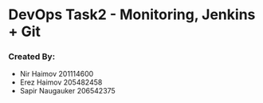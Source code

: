 # DevOps Task2 - Monitoring, Jenkins + Git

### Created By:
* Nir Haimov 201114600
* Erez Haimov 205482458
* Sapir Naugauker 206542375
